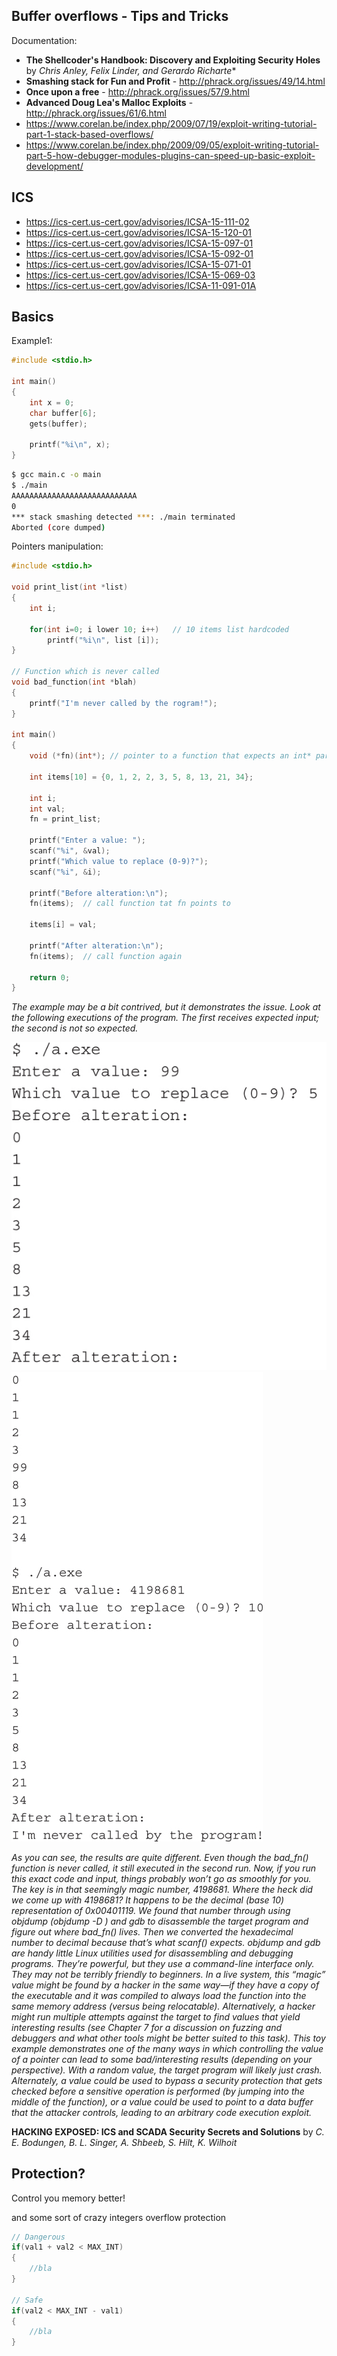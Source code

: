 ## Buffer overflows - Tips and Tricks

Documentation:

* **The Shellcoder's Handbook: Discovery and Exploiting Security Holes** by *Chris Anley, Felix Linder, and Gerardo Richarte**
* **Smashing stack for Fun and Profit** - http://phrack.org/issues/49/14.html
* **Once upon a free** - http://phrack.org/issues/57/9.html
* **Advanced Doug Lea's Malloc Exploits** - http://phrack.org/issues/61/6.html
* https://www.corelan.be/index.php/2009/07/19/exploit-writing-tutorial-part-1-stack-based-overflows/
* https://www.corelan.be/index.php/2009/09/05/exploit-writing-tutorial-part-5-how-debugger-modules-plugins-can-speed-up-basic-exploit-development/

## ICS

  * https://ics-cert.us-cert.gov/advisories/ICSA-15-111-02
  * https://ics-cert.us-cert.gov/advisories/ICSA-15-120-01
  * https://ics-cert.us-cert.gov/advisories/ICSA-15-097-01
  * https://ics-cert.us-cert.gov/advisories/ICSA-15-092-01
  * https://ics-cert.us-cert.gov/advisories/ICSA-15-071-01
  * https://ics-cert.us-cert.gov/advisories/ICSA-15-069-03
  * https://ics-cert.us-cert.gov/advisories/ICSA-11-091-01A


## Basics

Example1:

```CPP
#include <stdio.h>

int main()
{
	int x = 0;
	char buffer[6];
	gets(buffer);
	
	printf("%i\n", x);
}
```

```bash
$ gcc main.c -o main
$ ./main
AAAAAAAAAAAAAAAAAAAAAAAAAAAA
0
*** stack smashing detected ***: ./main terminated
Aborted (core dumped)

```

Pointers manipulation:

```CPP
#include <stdio.h>

void print_list(int *list)
{
	int i;
	
	for(int i=0; i lower 10; i++)	// 10 items list hardcoded
		printf("%i\n", list [i]);
}

// Function which is never called
void bad_function(int *blah)
{
	printf("I'm never called by the rogram!");
}

int main()
{
	void (*fn)(int*); // pointer to a function that expects an int* parameter
	
	int items[10] = {0, 1, 2, 2, 3, 5, 8, 13, 21, 34};
	
	int i;
	int val;
	fn = print_list;
	
	printf("Enter a value: ");
	scanf("%i", &val);
	printf("Which value to replace (0-9)?");
	scanf("%i", &i);
	
	printf("Before alteration:\n");
	fn(items);	// call function tat fn points to
	
	items[i] = val;
	
	printf("After alteration:\n");
	fn(items);	// call function again
	
	return 0;	
}
```

*The example may be a bit contrived, but it demonstrates the issue. Look at the following executions of the program. The first receives expected input; the second is not so expected.*

![](docs/img/pointer_manipulation1.png)
![](docs/img/pointer_manipulation2.png)

*As you can see, the results are quite different. Even though the bad_fn() function is never called, it still executed in the second run. Now, if you run this exact code and input, things probably won’t go as smoothly for you. The key is in that seemingly magic number, 4198681. Where the heck did we come up with 4198681? It happens to be the decimal (base 10) representation of 0x00401119. We found that number through using objdump (objdump -D <program name>) and gdb to disassemble the target program and figure out where bad_fn() lives. Then we converted the hexadecimal number to decimal because that’s what scanf() expects. objdump and gdb are handy little Linux utilities used for disassembling and debugging programs. They’re powerful, but they use a command-line interface only. They may not be terribly friendly to beginners. In a live system, this “magic” value might be found by a hacker in the same way—if they have a copy of the executable and it was compiled to always load the function into the same memory address (versus being relocatable). Alternatively, a hacker might run multiple attempts against the target to find values that yield interesting results (see Chapter 7 for a discussion on fuzzing and debuggers and what other tools might be better suited to this task).
This toy example demonstrates one of the many ways in which controlling the value of a pointer can lead to some bad/interesting results (depending on your perspective). With a random value, the target program will likely just crash. Alternately, a value could be used to bypass a security protection that gets checked before a sensitive operation is performed (by jumping into the middle of the function), or a value could be used to point to a data buffer that the attacker controls, leading to an arbitrary code execution exploit.*

**HACKING EXPOSED: ICS and SCADA Security Secrets and Solutions** by *C. E. Bodungen, B. L. Singer, A. Shbeeb, S. Hilt, K. Wilhoit*

## Protection?

Control you memory better!

and some sort of crazy integers overflow protection

```CPP
// Dangerous
if(val1 + val2 < MAX_INT)
{
	//bla
}

// Safe
if(val2 < MAX_INT - val1)
{
	//bla
}
```
